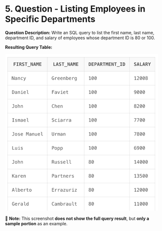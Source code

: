 # 5. Question - Listing Employees in Specific Departments

**Question Description:**
Write an SQL query to list the first name, last name, department ID, and salary of employees whose department ID is 80 or 100.

**Resulting Query Table:**

![alt text](/Sql-ScreenShots/ScreenShot_05.png)

📌 **Note:** This screenshot **does not show the full query result**, but **only a sample portion** as an example.
